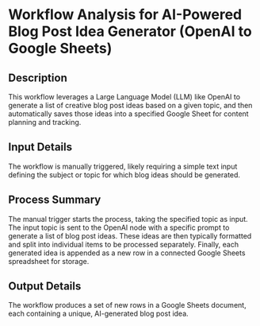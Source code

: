 # Workflow Analysis for AI-Powered Blog Post Idea Generator (OpenAI to Google Sheets)

## Description
This workflow leverages a Large Language Model (LLM) like OpenAI to generate a list of creative blog post ideas based on a given topic, and then automatically saves those ideas into a specified Google Sheet for content planning and tracking.

## Input Details
The workflow is manually triggered, likely requiring a simple text input defining the subject or topic for which blog ideas should be generated.

## Process Summary
The manual trigger starts the process, taking the specified topic as input. The input topic is sent to the OpenAI node with a specific prompt to generate a list of blog post ideas. These ideas are then typically formatted and split into individual items to be processed separately. Finally, each generated idea is appended as a new row in a connected Google Sheets spreadsheet for storage.

## Output Details
The workflow produces a set of new rows in a Google Sheets document, each containing a unique, AI-generated blog post idea.
